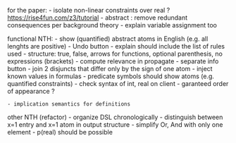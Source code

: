 
for the paper:
    - isolate non-linear constraints over real ? https://rise4fun.com/z3/tutorial
    - abstract : remove redundant consequences per background theory
    - explain variable assignment too

functional NTH:
    - show (quantified) abstract atoms in English (e.g. all lenghts are positive)
    - Undo button
    - explain should include the list of rules used
    - structure: true, false, arrows for functions, optional parenthesis, no expressions (brackets)
    - compute relevance in propagate
    - separate info button
    - join 2 disjuncts that differ only by the sign of one atom
    - inject known values in formulas
    - predicate symbols should show atoms (e.g. quantified constraints)
    - check syntax of int, real on client
    - garanteed order of appearance ?

    - implication semantics for definitions

other NTH (refactor)
    - organize DSL chronologically
    - distinguish between x=1 entry and x=1 atom in output structure
    - simplify Or, And with only one element
    - p(real) should be possible